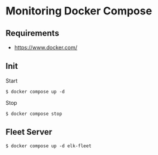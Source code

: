 # Monitoring Docker Compose

## Requirements

 - https://www.docker.com/

## Init

Start

```
$ docker compose up -d
```

Stop

```
$ docker compose stop
```

## Fleet Server

```
$ docker compose up -d elk-fleet
```